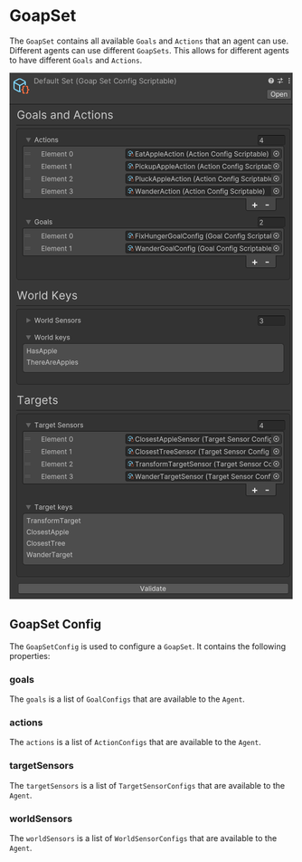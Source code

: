 ﻿# GoapSet
The `GoapSet` contains all available `Goals` and `Actions` that an agent can use. Different agents can use different `GoapSets`. This allows for different agents to have different `Goals` and `Actions`.

![Screenshot of GoapSetConfig](../images/goap-set.png)

## GoapSet Config
The `GoapSetConfig` is used to configure a `GoapSet`. It contains the following properties:

### goals
The `goals` is a list of `GoalConfigs` that are available to the `Agent`.

### actions
The `actions` is a list of `ActionConfigs` that are available to the `Agent`.

### targetSensors
The `targetSensors` is a list of `TargetSensorConfigs` that are available to the `Agent`.

### worldSensors
The `worldSensors` is a list of `WorldSensorConfigs` that are available to the `Agent`.